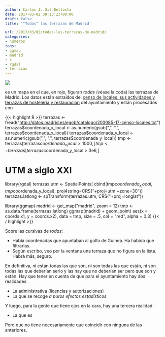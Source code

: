 ```yaml
---
author: Carlos J. Gil Bellosta
date: 2017-03-02 08:13:23+00:00
draft: false
title: '"Todas" las terrazas de Madrid'

url: /2017/03/02/todas-las-terrazas-de-madrid/
categories:
- números
tags:
- ggmap
- madrid
- r
- rgdal
- terrazas
---
```


![](/wp-uploads/2017/03/terrazas_madrid.png#center)

es un mapa en el que, en rojo, figuran _todas_ (véase la coda) las terrazas de Madrid. Los datos están extraídos del [censo de locales, sus actividades y terrazas de hostelería y restauración](http://datos.madrid.es/sites/v/index.jsp?vgnextoid=66665cde99be2410VgnVCM1000000b205a0aRCRD&vgnextchannel=374512b9ace9f310VgnVCM100000171f5a0aRCRD) del ayuntamiento y están procesados con

{{< highlight R >}}
terrazas <- fread("http://datos.madrid.es/egob/catalogo/200085-17-censo-locales.txt")
terrazas$coordenada_x_local <- as.numeric(gsub(",", ".", terrazas$coordenada_x_local))
terrazas$coordenada_y_local <- as.numeric(gsub(",", ".", terrazas$coordenada_y_local))
tmp <- terrazas[terrazas$coordenada_x_local > 1000, ]
tmp <- terrazas[terrazas$coordenada_y_local > 3e6,]

# UTM a siglo XXI
library(rgdal)
terrazas.utm     <- SpatialPoints(
    cbind(tmp$coordenada_x_local,
    tmp$coordenada_y_local),
    proj4string=CRS("+proj=utm +zone=30"))
terrazas.latlong <- spTransform(terrazas.utm,
    CRS("+proj=longlat"))

library(ggmap)
madrid <- get_map("madrid", zoom = 12)
tmp <- as.data.frame(terrazas.latlong)
ggmap(madrid) + geom_point(
    aes(x = coords.x1, y = coords.x2),
    data = tmp, size = .5,
    col = "red", alpha = 0.3)
{{< / highlight >}}

Sobre las cursivas de _todas_:

* Había coordenadas que apuntaban al golfo de Guinea. Ha habido que filtrarlas.
* Según escribo, veo por la ventana una terraza que no figura en la lista. Habrá más, seguro.

En definitiva, ni están todas las que son, ni son todas las que están, ni son todas las que deberían serlo y las hay que no deberían ser pero que son y están. Hay que tener en cuenta de que para el ayuntamiento hay dos realidades:

* La administrativa (licencias y autorizaciones)
* La que se recoge _a puros efectos estadísticos_

Y luego, para la gente que tiene ojos en la cara, hay una tercera realidad:

* La que es

Pero que no tiene necesariamente que coincidir con ninguna de las anteriores.
